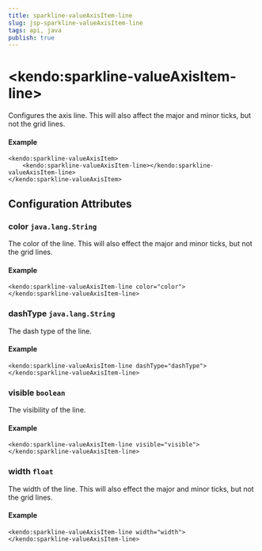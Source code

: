 ```yaml
---
title: sparkline-valueAxisItem-line
slug: jsp-sparkline-valueAxisItem-line
tags: api, java
publish: true
---
```


# \<kendo:sparkline-valueAxisItem-line\>

Configures the axis line. This will also affect the major and minor ticks, but not the grid lines.

#### Example
    <kendo:sparkline-valueAxisItem>
        <kendo:sparkline-valueAxisItem-line></kendo:sparkline-valueAxisItem-line>
    </kendo:sparkline-valueAxisItem>

## Configuration Attributes

### color `java.lang.String`

The color of the line. This will also effect the major and minor ticks, but
not the grid lines.

#### Example
    <kendo:sparkline-valueAxisItem-line color="color">
    </kendo:sparkline-valueAxisItem-line>

### dashType `java.lang.String`

The dash type of the line.

#### Example
    <kendo:sparkline-valueAxisItem-line dashType="dashType">
    </kendo:sparkline-valueAxisItem-line>

### visible `boolean`

The visibility of the line.

#### Example
    <kendo:sparkline-valueAxisItem-line visible="visible">
    </kendo:sparkline-valueAxisItem-line>

### width `float`

The width of the line. This will also effect the major and minor ticks, but
not the grid lines.

#### Example
    <kendo:sparkline-valueAxisItem-line width="width">
    </kendo:sparkline-valueAxisItem-line>

